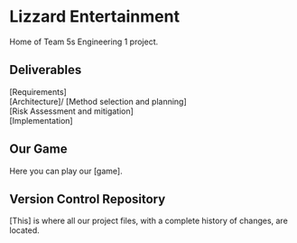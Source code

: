 # Lizzard Entertainment
Home of Team 5s Engineering 1 project.

## Deliverables
[Requirements]\
[Architecture]/
[Method selection and planning]\
[Risk Assessment and mitigation]\
[Implementation]

## Our Game
Here you can play our [game].

## Version Control Repository
[This] is where all our project files, with a complete history of changes, are located.


